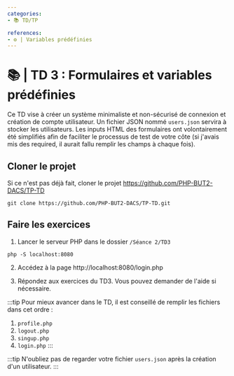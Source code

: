 ```yaml
---
categories:
- 📚 TD/TP

references:
- ⚙️ | Variables prédéfinies
---
```


# 📚 | TD 3 : Formulaires et variables prédéfinies

Ce TD vise à créer un système minimaliste et non-sécurisé de connexion et création de compte utilisateur.
Un fichier JSON nommé `users.json` servira à stocker les utilisateurs.
Les inputs HTML des formulaires ont volontairement été simplifiés afin de faciliter le processus de test de votre côte (si j'avais mis des required, il aurait fallu remplir les champs à chaque fois).

## Cloner le projet

Si ce n'est pas déjà fait, cloner le projet https://github.com/PHP-BUT2-DACS/TP-TD

```shell
git clone https://github.com/PHP-BUT2-DACS/TP-TD.git
```

## Faire les exercices

1. Lancer le serveur PHP dans le dossier `/Séance 2/TD3`

```shell
php -S localhost:8080
```

2. Accédez à la page http://localhost:8080/login.php

3. Répondez aux exercices du TD3. Vous pouvez demander de l'aide si nécessaire.

:::tip
Pour mieux avancer dans le TD, il est conseillé de remplir les fichiers dans cet ordre :

1. `profile.php`
2. `logout.php`
3. `singup.php`
4. `login.php`
:::

:::tip
N'oubliez pas de regarder votre fichier `users.json` après la création d'un utilisateur.
:::